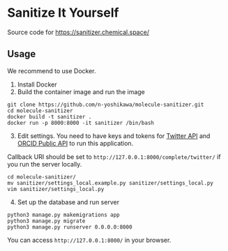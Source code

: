 # Sanitize It Yourself
Source code for https://sanitizer.chemical.space/

## Usage
We recommend to use Docker.

1. Install Docker
2. Build the container image and run the image

```
git clone https://github.com/n-yoshikawa/molecule-sanitizer.git
cd molecule-sanitizer
docker build -t sanitizer .
docker run -p 8000:8000 -it sanitizer /bin/bash
```

3. Edit settings. You need to have keys and tokens for [Twitter API](https://developer.twitter.com/en/docs/authentication/oauth-1-0a) and [ORCID Public API](https://info.orcid.org/documentation/features/public-api/#easy-faq-2606) to run this application.

Callback URI should be set to `http://127.0.0.1:8000/complete/twitter/` if you run the server locally.

```
cd molecule-sanitizer/
mv sanitizer/settings_local.example.py sanitizer/settings_local.py 
vim sanitizer/settings_local.py
```

4. Set up the database and run server
 
```
python3 manage.py makemigrations app
python3 manage.py migrate
python3 manage.py runserver 0.0.0.0:8000
```

You can access `http://127.0.0.1:8000/` in your browser.
